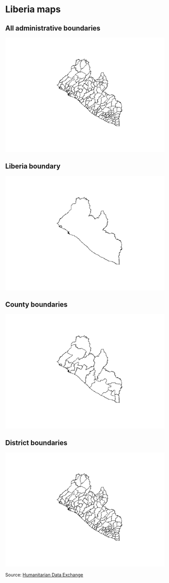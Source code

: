 Liberia maps
================

## All administrative boundaries

![](Liberia_files/figure-gfm/all-boundaries-1.png)<!-- -->

## Liberia boundary

![](Liberia_files/figure-gfm/liberia-boundary-1.png)<!-- -->

## County boundaries

![](Liberia_files/figure-gfm/county-boundaries-1.png)<!-- -->

## District boundaries

![](Liberia_files/figure-gfm/district-boundaries-1.png)<!-- -->

Source: [Humanitarian Data
Exchange](https://data.humdata.org/m/dataset/liberia-admin-level-2-boundaries)
